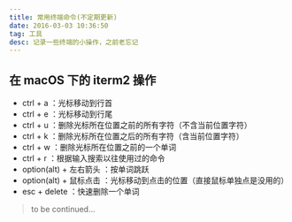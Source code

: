 ```yaml
---
title: 常用终端命令(不定期更新)
date: 2016-03-03 10:36:50
tag: 工具
desc: 记录一些终端的小操作，之前老忘记
---
```


## 在 macOS 下的 iterm2 操作

- ctrl + a ：光标移动到行首
- ctrl + e ：光标移动到行尾
- ctrl + u ：删除光标所在位置之前的所有字符（不含当前位置字符）
- ctrl + k ：删除光标所在位置之后的所有字符（含当前位置字符）
- ctrl + w ：删除光标所在位置之前的一个单词
- ctrl + r ：根据输入搜索以往使用过的命令
- option(alt) + 左右箭头 ：按单词跳跃
- option(alt) + 鼠标点击 ：光标移动到点击的位置（直接鼠标单独点是没用的）
- esc + delete ：快速删除一个单词

> to be continued...